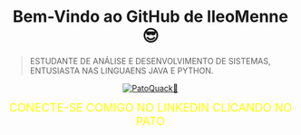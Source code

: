 <div align="center">

#  Bem-Vindo ao GitHub de lleoMenne 😎  #
</div>

>ESTUDANTE DE ANÁLISE E DESENVOLVIMENTO DE SISTEMAS, ENTUSIASTA NAS LINGUAENS JAVA E PYTHON.

<div align="center">

[![PatoQuack🦆](https://i.gifer.com/XOsX.gif)](https://github.com/lleoMenne)
</div>

<div align="center">

 <font color="#ffff00" style =font-size:20px >CONECTE-SE COMIGO NO LINKEDIN CLICANDO NO PATO</font>
 </div>
